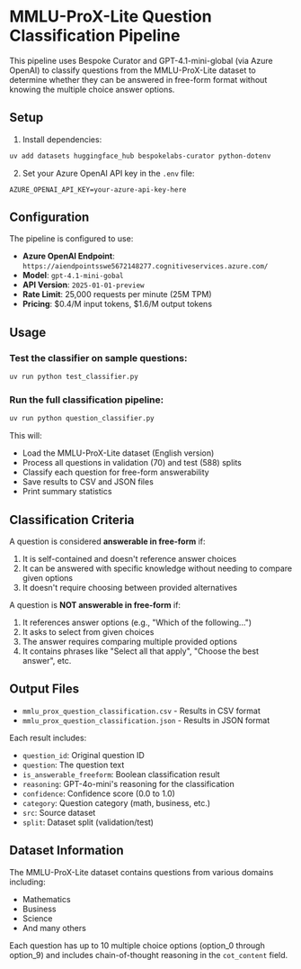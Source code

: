 # MMLU-ProX-Lite Question Classification Pipeline

This pipeline uses Bespoke Curator and GPT-4.1-mini-global (via Azure OpenAI) to classify questions from the MMLU-ProX-Lite dataset to determine whether they can be answered in free-form format without knowing the multiple choice answer options.

## Setup

1. Install dependencies:
```bash
uv add datasets huggingface_hub bespokelabs-curator python-dotenv
```

2. Set your Azure OpenAI API key in the `.env` file:
```
AZURE_OPENAI_API_KEY=your-azure-api-key-here
```

## Configuration

The pipeline is configured to use:
- **Azure OpenAI Endpoint**: `https://aiendpointsswe5672148277.cognitiveservices.azure.com/`
- **Model**: `gpt-4.1-mini-gobal`
- **API Version**: `2025-01-01-preview`
- **Rate Limit**: 25,000 requests per minute (25M TPM)
- **Pricing**: $0.4/M input tokens, $1.6/M output tokens

## Usage

### Test the classifier on sample questions:
```bash
uv run python test_classifier.py
```

### Run the full classification pipeline:
```bash
uv run python question_classifier.py
```

This will:
- Load the MMLU-ProX-Lite dataset (English version)
- Process all questions in validation (70) and test (588) splits
- Classify each question for free-form answerability
- Save results to CSV and JSON files
- Print summary statistics

## Classification Criteria

A question is considered **answerable in free-form** if:
1. It is self-contained and doesn't reference answer choices
2. It can be answered with specific knowledge without needing to compare given options  
3. It doesn't require choosing between provided alternatives

A question is **NOT answerable in free-form** if:
1. It references answer options (e.g., "Which of the following...")
2. It asks to select from given choices
3. The answer requires comparing multiple provided options
4. It contains phrases like "Select all that apply", "Choose the best answer", etc.

## Output Files

- `mmlu_prox_question_classification.csv` - Results in CSV format
- `mmlu_prox_question_classification.json` - Results in JSON format

Each result includes:
- `question_id`: Original question ID
- `question`: The question text
- `is_answerable_freeform`: Boolean classification result
- `reasoning`: GPT-4o-mini's reasoning for the classification
- `confidence`: Confidence score (0.0 to 1.0)
- `category`: Question category (math, business, etc.)
- `src`: Source dataset
- `split`: Dataset split (validation/test)

## Dataset Information

The MMLU-ProX-Lite dataset contains questions from various domains including:
- Mathematics
- Business 
- Science
- And many others

Each question has up to 10 multiple choice options (option_0 through option_9) and includes chain-of-thought reasoning in the `cot_content` field.